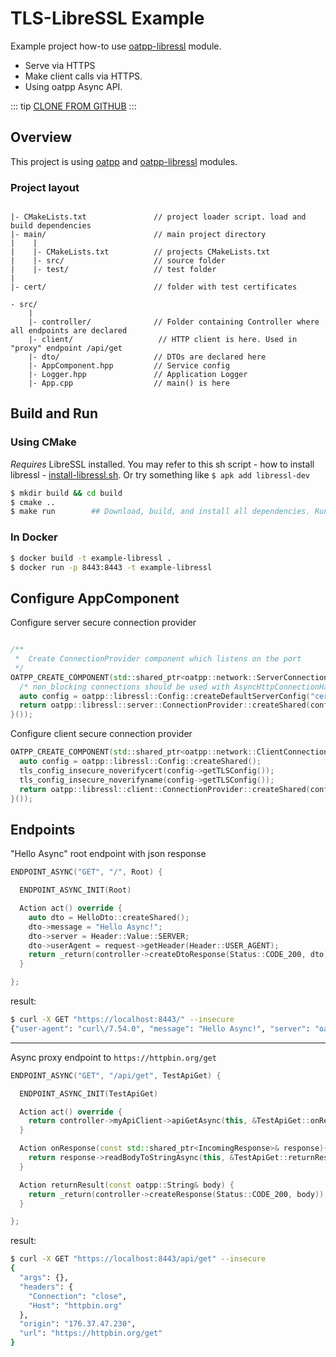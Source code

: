 # TLS-LibreSSL Example

Example project how-to use [oatpp-libressl](/docs/modules/oatpp-libressl/) module.
- Serve via HTTPS
- Make client calls via HTTPS.
- Using oatpp Async API.

::: tip
[CLONE FROM GITHUB](https://github.com/oatpp/example-libressl)
:::

## Overview
This project is using [oatpp](/docs/modules/oatpp/) and [oatpp-libressl](/docs/modules/oatpp-libressl/) modules.

### Project layout

```

|- CMakeLists.txt               // project loader script. load and build dependencies
|- main/                        // main project directory
|    |
|    |- CMakeLists.txt          // projects CMakeLists.txt
|    |- src/                    // source folder
|    |- test/                   // test folder
|
|- cert/                        // folder with test certificates

```
```
- src/
    |
    |- controller/              // Folder containing Controller where all endpoints are declared
    |- client/                   // HTTP client is here. Used in "proxy" endpoint /api/get
    |- dto/                     // DTOs are declared here
    |- AppComponent.hpp         // Service config
    |- Logger.hpp               // Application Logger
    |- App.cpp                  // main() is here

```

## Build and Run

### Using CMake
*Requires* LibreSSL installed. You may refer to this sh script - how to install libressl -
[install-libressl.sh](https://github.com/oatpp/oatpp-libressl/blob/master/utility/install-deps/install-libressl.sh).
Or try something like ```$ apk add libressl-dev```

```bash
$ mkdir build && cd build
$ cmake ..
$ make run        ## Download, build, and install all dependencies. Run project

```

### In Docker

```bash
$ docker build -t example-libressl .
$ docker run -p 8443:8443 -t example-libressl
```

## Configure AppComponent

Configure server secure connection provider

```cpp

/**
 *  Create ConnectionProvider component which listens on the port
 */
OATPP_CREATE_COMPONENT(std::shared_ptr<oatpp::network::ServerConnectionProvider>, serverConnectionProvider)([] {
  /* non_blocking connections should be used with AsyncHttpConnectionHandler for AsyncIO */
  auto config = oatpp::libressl::Config::createDefaultServerConfig("cert/test_key.pem", "cert/test_cert.crt");
  return oatpp::libressl::server::ConnectionProvider::createShared(config, 8443, true /* true for non_blocking */);
}());

```

Configure client secure connection provider

```cpp
OATPP_CREATE_COMPONENT(std::shared_ptr<oatpp::network::ClientConnectionProvider>, sslClientConnectionProvider) ([] {
  auto config = oatpp::libressl::Config::createShared();
  tls_config_insecure_noverifycert(config->getTLSConfig());
  tls_config_insecure_noverifyname(config->getTLSConfig());
  return oatpp::libressl::client::ConnectionProvider::createShared(config, "httpbin.org", 443);
}());
```

## Endpoints

"Hello Async" root endpoint with json response
```cpp
ENDPOINT_ASYNC("GET", "/", Root) {

  ENDPOINT_ASYNC_INIT(Root)

  Action act() override {
    auto dto = HelloDto::createShared();
    dto->message = "Hello Async!";
    dto->server = Header::Value::SERVER;
    dto->userAgent = request->getHeader(Header::USER_AGENT);
    return _return(controller->createDtoResponse(Status::CODE_200, dto));
  }

};
```

result:
```bash
$ curl -X GET "https://localhost:8443/" --insecure
{"user-agent": "curl\/7.54.0", "message": "Hello Async!", "server": "oatpp\/0.19.1"}
```
---
Async proxy endpoint to ```https://httpbin.org/get```

```cpp
ENDPOINT_ASYNC("GET", "/api/get", TestApiGet) {

  ENDPOINT_ASYNC_INIT(TestApiGet)

  Action act() override {
    return controller->myApiClient->apiGetAsync(this, &TestApiGet::onResponse);
  }

  Action onResponse(const std::shared_ptr<IncomingResponse>& response){
    return response->readBodyToStringAsync(this, &TestApiGet::returnResult);
  }

  Action returnResult(const oatpp::String& body) {
    return _return(controller->createResponse(Status::CODE_200, body));
  }

};
```

result:
```bash
$ curl -X GET "https://localhost:8443/api/get" --insecure
{
  "args": {},
  "headers": {
    "Connection": "close",
    "Host": "httpbin.org"
  },
  "origin": "176.37.47.230",
  "url": "https://httpbin.org/get"
}
```
